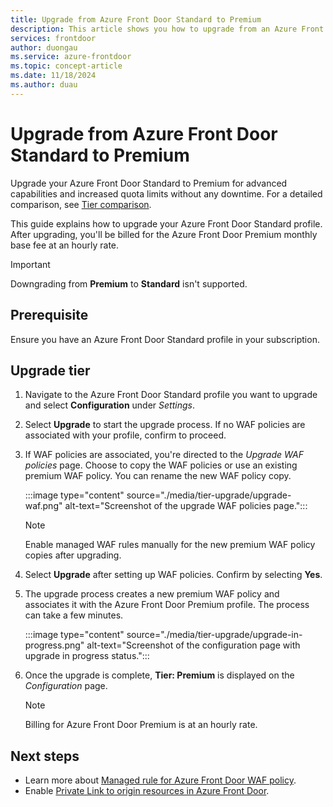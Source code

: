```yaml
---
title: Upgrade from Azure Front Door Standard to Premium
description: This article shows you how to upgrade from an Azure Front Door Standard to an Azure Front Door Premium profile.
services: frontdoor
author: duongau
ms.service: azure-frontdoor
ms.topic: concept-article
ms.date: 11/18/2024
ms.author: duau
---
```


# Upgrade from Azure Front Door Standard to Premium

Upgrade your Azure Front Door Standard to Premium for advanced capabilities and increased quota limits without any downtime. For a detailed comparison, see [Tier comparison](standard-premium/tier-comparison.md).

This guide explains how to upgrade your Azure Front Door Standard profile. After upgrading, you'll be billed for the Azure Front Door Premium monthly base fee at an hourly rate.

> [!IMPORTANT]
> Downgrading from **Premium** to **Standard** isn't supported.

## Prerequisite

Ensure you have an Azure Front Door Standard profile in your subscription.

## Upgrade tier

1. Navigate to the Azure Front Door Standard profile you want to upgrade and select **Configuration** under *Settings*.

2. Select **Upgrade** to start the upgrade process. If no WAF policies are associated with your profile, confirm to proceed.

3. If WAF policies are associated, you're directed to the *Upgrade WAF policies* page. Choose to copy the WAF policies or use an existing premium WAF policy. You can rename the new WAF policy copy.

    :::image type="content" source="./media/tier-upgrade/upgrade-waf.png" alt-text="Screenshot of the upgrade WAF policies page.":::

    > [!NOTE]
    > Enable managed WAF rules manually for the new premium WAF policy copies after upgrading.

4. Select **Upgrade** after setting up WAF policies. Confirm by selecting **Yes**.

5. The upgrade process creates a new premium WAF policy and associates it with the Azure Front Door Premium profile. The process can take a few minutes.

    :::image type="content" source="./media/tier-upgrade/upgrade-in-progress.png" alt-text="Screenshot of the configuration page with upgrade in progress status.":::

6. Once the upgrade is complete, **Tier: Premium** is displayed on the *Configuration* page.

    > [!NOTE]
    > Billing for Azure Front Door Premium is at an hourly rate.

## Next steps

* Learn more about [Managed rule for Azure Front Door WAF policy](../web-application-firewall/afds/waf-front-door-drs.md).
* Enable [Private Link to origin resources in Azure Front Door](private-link.md).
